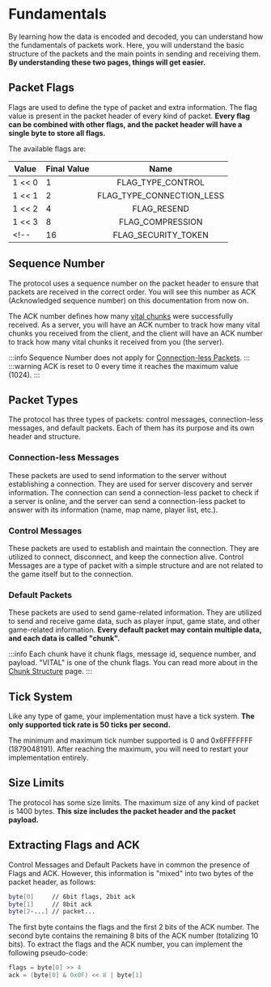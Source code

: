 # Fundamentals

By learning how the data is encoded and decoded, you can understand how the fundamentals of packets work. Here, you will understand the basic structure of the packets and the main points in sending and receiving them. **By understanding these two pages, things will get easier.**

## Packet Flags

Flags are used to define the type of packet and extra information. The flag value is present in the packet header of every kind of packet. **Every flag can be combined with other flags, and the packet header will have a single byte to store all flags.**

The available flags are:

| Value    | Final Value | Name                      |
| -------- | ----------- | :-----------------------: |
| 1 << 0   | 1           | FLAG_TYPE_CONTROL         | 
| 1 << 1   | 2           | FLAG_TYPE_CONNECTION_LESS |
| 1 << 2   | 4           | FLAG_RESEND               |
| 1 << 3   | 8           | FLAG_COMPRESSION          |
<!-- | 16       | FLAG_SECURITY_TOKEN       | -->

## Sequence Number

The protocol uses a sequence number on the packet header to ensure that packets are received in the correct order. You will see this number as ACK (Acknowledged sequence number) on this documentation from now on.

The ACK number defines how many [vital chunks](#default-packets) were successfully received. As a server, you will have an ACK number to track how many vital chunks you received from the client, and the client will have an ACK number to track how many vital chunks it received from you (the server).

:::info
Sequence Number does not apply for [Connection-less Packets](#connection-less-messages).
:::
:::warning
ACK is reset to 0 every time it reaches the maximum value (1024).
:::

<!-- ## Security Token

Every game related packet has a packet header with a security token field. When the client sends the first packet to connect to the server, the serve will send a response with a new generated security token. From now on, **the client and the server** will use this security token to send and receive packets. This token is used to prevent spoofing attacks.

The security token is a 4-byte value randomly generated. You can just generate 4 random bytes, or 4 random numbers from 0 to 255 and encode them later.

:::info
Security token does not apply for [Connection-less Packets](#connection-less-messages).
::: -->


## Packet Types

The protocol has three types of packets: control messages, connection-less messages, and default packets. Each of them has its purpose and its own header and structure.

### Connection-less Messages

These packets are used to send information to the server without establishing a connection. They are used for server discovery and server information. The connection can send a connection-less packet to check if a server is online, and the server can send a connection-less packet to answer with its information (name, map name, player list, etc.).

### Control Messages

These packets are used to establish and maintain the connection. They are utilized to connect, disconnect, and keep the connection alive. Control Messages are a type of packet with a simple structure and are not related to the game itself but to the connection.

### Default Packets

These packets are used to send game-related information. They are utilized to send and receive game data, such as player input, game state, and other game-related information. **Every default packet may contain multiple data, and each data is called "chunk".**

:::info
Each chunk have it chunk flags, message id, sequence number, and payload. "VITAL" is one of the chunk flags. You can read more about in the [Chunk Structure](./chunks/chunk-structure.md) page.
:::

## Tick System

Like any type of game, your implementation must have a tick system. **The only supported tick rate is 50 ticks per second.** 

The minimum and maximum tick number supported is 0 and 0x6FFFFFFF (1879048191). After reaching the maximum, you will need to restart your implementation entirely.

## Size Limits

The protocol has some size limits. The maximum size of any kind of packet is 1400 bytes. **This size includes the packet header and the packet payload.**

## Extracting Flags and ACK

Control Messages and Default Packets have in common the presence of Flags and ACK. However, this information is "mixed" into two bytes of the packet header, as follows:

```sh
byte[0]     // 6bit flags, 2bit ack
byte[1]     // 8bit ack
byte[2-...] // packet...
```

The first byte contains the flags and the first 2 bits of the ACK number. The second byte contains the remaining 8 bits of the ACK number (totalizing 10 bits). To extract the flags and the ACK number, you can implement the following pseudo-code:

```c
flags = byte[0] >> 4
ack = (byte[0] & 0x0F) << 8 | byte[1]
```